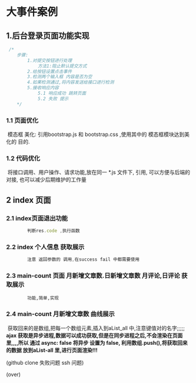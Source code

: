 # 大事件案例

## 1.后台登录页面功能实现

```js
 /*
    步骤:
        1.对提交按钮进行处理
            方法1:阻止默认提交方式
        2.给按钮设置点击事件
        3.检测两个输入框 内容是否为空
        4.如果检测通过,将内容发送给接口进行检测
        5.接收响应内容
            5.1 响应成功 跳转页面
            5.2 失败 提示
    */
```

### 1.1 页面优化

​			模态框 美化: 引用bootstrap.js  和 bootstrap.css ,使用其中的 模态框模块达到美化的 目的.

### 1.2 代码优化

​			将接口调用、用户操作、请求功能,放在同一 *.js 文件下, 引用,  可以方便与后端的对接,  也可以减少后期维护的工作量
## 2 index 页面 
### 2.1 index页面退出功能
```js
        判断res.code ,执行函数
```
### 2.2 index 个人信息 获取展示
```js
        注意 返回参数的 调用,在success fail 中都需要使用
```
### 2.3 main-count 页面 月新增文章数.日新增文章数  月评论,日评论 获取展示
            功能,简单,实现
### 2.4 main-count 月新增文章数 曲线展示
​         获取回来的是数组,把每一个数组元素,插入到aList_all 中,注意键值对的名字;;;;;
​        <strong> ajax 获取是异步进程,数据可以成功获取,但是在同步进程之后,不会渲染在页面里,,,,所以 通过  async: false  将异步 设置为  false, 利用数组.push(),将获取回来的数据 放到aList-all 里,进行页面渲染!!!</strong>

(github clone 失败问题 ssh 问题)

(over)